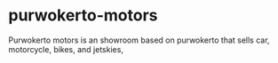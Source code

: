 # purwokerto-motors
Purwokerto motors is an showroom based on purwokerto that sells car, motorcycle, bikes, and jetskies,
